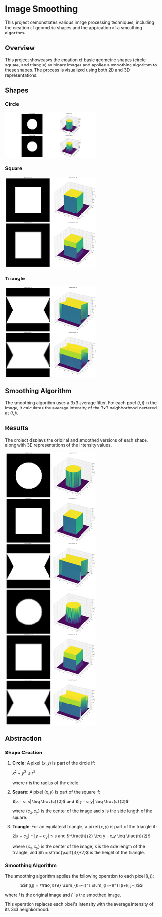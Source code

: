 # Image Smoothing 

This project demonstrates various image processing techniques, including the creation of geometric shapes and the application of a smoothing algorithm.

## Overview

This project showcases the creation of basic geometric shapes (circle, square, and triangle) as binary images and applies a smoothing algorithm to these shapes. The process is visualized using both 2D and 3D representations.

## Shapes

### Circle

<img src="output/plot_01.png" alt="Circle Output" width="300"/>

### Square

<img src="output/plot_02.png" alt="Square Output" width="300"/>

### Triangle

<img src="output/plot_03.png" alt="Triangle Output" width="300"/>

## Smoothing Algorithm

The smoothing algorithm uses a 3x3 average filter. For each pixel $(i,j)$ in the image, it calculates the average intensity of the 3x3 neighborhood centered at $(i,j)$.

## Results

The project displays the original and smoothed versions of each shape, along with 3D representations of the intensity values.

<img src="output/plot_04.png" alt="Smoothing Output" width="300"/>

## Abstraction

### Shape Creation

1. **Circle**: A pixel $(x,y)$ is part of the circle if:

   $x^2 + y^2 \leq r^2$

   where $r$ is the radius of the circle.

2. **Square**: A pixel $(x,y)$ is part of the square if:

   $|x - c_x| \leq \frac{s}{2}$ and $|y - c_y| \leq \frac{s}{2}$

   where $(c_x, c_y)$ is the center of the image and $s$ is the side length of the square.

3. **Triangle**: For an equilateral triangle, a pixel $(x,y)$ is part of the triangle if:

   $2|x - c_x| - |y - c_y| \leq s$ and $-\frac{h}{2} \leq y - c_y \leq \frac{h}{2}$

   where $(c_x, c_y)$ is the center of the image, $s$ is the side length of the triangle, and $h = s\frac{\sqrt{3}}{2}$ is the height of the triangle.

### Smoothing Algorithm

The smoothing algorithm applies the following operation to each pixel $(i,j)$:

$$I'(i,j) = \frac{1}{9} \sum_{k=-1}^1 \sum_{l=-1}^1 I(i+k, j+l)$$

where $I$ is the original image and $I'$ is the smoothed image.

This operation replaces each pixel's intensity with the average intensity of its $3x3$ neighborhood.


